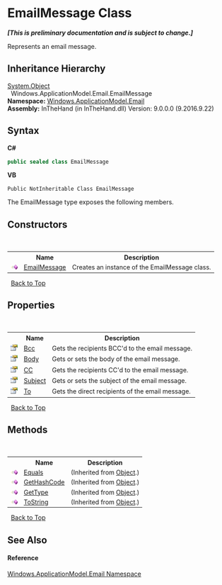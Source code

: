 # EmailMessage Class
 _**\[This is preliminary documentation and is subject to change.\]**_

Represents an email message.


## Inheritance Hierarchy
<a href="http://msdn2.microsoft.com/en-us/library/e5kfa45b" target="_blank">System.Object</a><br />&nbsp;&nbsp;Windows.ApplicationModel.Email.EmailMessage<br />
**Namespace:**&nbsp;<a href="N_Windows_ApplicationModel_Email">Windows.ApplicationModel.Email</a><br />**Assembly:**&nbsp;InTheHand (in InTheHand.dll) Version: 9.0.0.0 (9.2016.9.22)

## Syntax

**C#**<br />
``` C#
public sealed class EmailMessage
```

**VB**<br />
``` VB
Public NotInheritable Class EmailMessage
```

The EmailMessage type exposes the following members.


## Constructors
&nbsp;<table><tr><th></th><th>Name</th><th>Description</th></tr><tr><td>![Public method](media/pubmethod.gif "Public method")</td><td><a href="M_Windows_ApplicationModel_Email_EmailMessage__ctor">EmailMessage</a></td><td>
Creates an instance of the EmailMessage class.</td></tr></table>&nbsp;
<a href="#emailmessage-class">Back to Top</a>

## Properties
&nbsp;<table><tr><th></th><th>Name</th><th>Description</th></tr><tr><td>![Public property](media/pubproperty.gif "Public property")</td><td><a href="P_Windows_ApplicationModel_Email_EmailMessage_Bcc">Bcc</a></td><td>
Gets the recipients BCC'd to the email message.</td></tr><tr><td>![Public property](media/pubproperty.gif "Public property")</td><td><a href="P_Windows_ApplicationModel_Email_EmailMessage_Body">Body</a></td><td>
Gets or sets the body of the email message.</td></tr><tr><td>![Public property](media/pubproperty.gif "Public property")</td><td><a href="P_Windows_ApplicationModel_Email_EmailMessage_CC">CC</a></td><td>
Gets the recipients CC'd to the email message.</td></tr><tr><td>![Public property](media/pubproperty.gif "Public property")</td><td><a href="P_Windows_ApplicationModel_Email_EmailMessage_Subject">Subject</a></td><td>
Gets or sets the subject of the email message.</td></tr><tr><td>![Public property](media/pubproperty.gif "Public property")</td><td><a href="P_Windows_ApplicationModel_Email_EmailMessage_To">To</a></td><td>
Gets the direct recipients of the email message.</td></tr></table>&nbsp;
<a href="#emailmessage-class">Back to Top</a>

## Methods
&nbsp;<table><tr><th></th><th>Name</th><th>Description</th></tr><tr><td>![Public method](media/pubmethod.gif "Public method")</td><td><a href="http://msdn2.microsoft.com/en-us/library/bsc2ak47" target="_blank">Equals</a></td><td> (Inherited from <a href="http://msdn2.microsoft.com/en-us/library/e5kfa45b" target="_blank">Object</a>.)</td></tr><tr><td>![Public method](media/pubmethod.gif "Public method")</td><td><a href="http://msdn2.microsoft.com/en-us/library/zdee4b3y" target="_blank">GetHashCode</a></td><td> (Inherited from <a href="http://msdn2.microsoft.com/en-us/library/e5kfa45b" target="_blank">Object</a>.)</td></tr><tr><td>![Public method](media/pubmethod.gif "Public method")</td><td><a href="http://msdn2.microsoft.com/en-us/library/dfwy45w9" target="_blank">GetType</a></td><td> (Inherited from <a href="http://msdn2.microsoft.com/en-us/library/e5kfa45b" target="_blank">Object</a>.)</td></tr><tr><td>![Public method](media/pubmethod.gif "Public method")</td><td><a href="http://msdn2.microsoft.com/en-us/library/7bxwbwt2" target="_blank">ToString</a></td><td> (Inherited from <a href="http://msdn2.microsoft.com/en-us/library/e5kfa45b" target="_blank">Object</a>.)</td></tr></table>&nbsp;
<a href="#emailmessage-class">Back to Top</a>

## See Also


#### Reference
<a href="N_Windows_ApplicationModel_Email">Windows.ApplicationModel.Email Namespace</a><br />